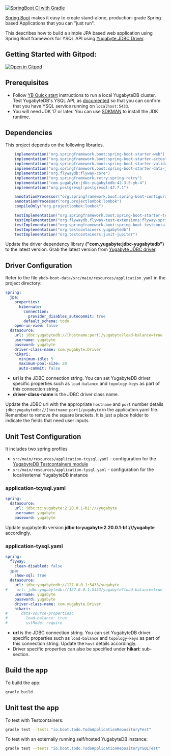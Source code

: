 [![SpringBoot CI with Gradle](../../actions/workflows/gradle-boot.yml/badge.svg?branch=main)](../../actions/workflows/gradle-boot.yml)

[Spring Boot](https://spring.io/projects/spring-boot) makes it easy to create stand-alone, production-grade Spring based Applications that you can "just run".

This describes how to build a simple JPA based web application using Spring Boot framework for YSQL API using [Yugabyte JDBC Driver](https://docs.yugabyte.com/stable/integrations/jdbc-driver/).

## Getting Started with Gitpod:
[![Open in Gitpod](https://gitpod.io/button/open-in-gitpod.svg)](https://gitpod.io/#https://github.com/srinivasa-vasu/ybdb-boot-data)

## Prerequisites

- Follow [YB Quick start](https://docs.yugabyte.com/stable/quick-start/) instructions to run a local YugabyteDB cluster. Test YugabyteDB's YSQL API, as [documented](https://docs.yugabyte.com/stable/quick-start/#check-the-cluster-status) so that you can confirm that you have YSQL service running on `localhost:5433`.
- You will need JDK 17 or later. You can use [SDKMAN](https://sdkman.io/install) to install the JDK runtime.

## Dependencies

This project depends on the following libraries.
```gradle
    implementation("org.springframework.boot:spring-boot-starter-web")
    implementation("org.springframework.boot:spring-boot-starter-actuator")
    implementation("org.springframework.boot:spring-boot-starter-validation")
    implementation("org.springframework.boot:spring-boot-starter-data-jpa")
    implementation("org.flywaydb:flyway-core")
    implementation("org.springframework.retry:spring-retry")
    implementation("com.yugabyte:jdbc-yugabytedb:42.3.5-yb-4")
    implementation("org.postgresql:postgresql:42.7.1")

    annotationProcessor("org.springframework.boot:spring-boot-configuration-processor")
    annotationProcessor("org.projectlombok:lombok")
    compileOnly("org.projectlombok:lombok")

    testImplementation("org.springframework.boot:spring-boot-starter-test")
    testImplementation("org.flywaydb.flyway-test-extensions:flyway-spring-test:9.5.0")
    testImplementation("org.springframework.boot:spring-boot-testcontainers")
    testImplementation("org.testcontainers:yugabytedb")
    testImplementation("org.testcontainers:junit-jupiter")
```
Update the driver dependency library **("com.yugabyte:jdbc-yugabytedb")** to the latest version. Grab the latest version from [Yugabyte JDBC driver](https://docs.yugabyte.com/latest/integrations/jdbc-driver/).

## Driver Configuration

Refer to the file `ybdb-boot-data/src/main/resources/application.yaml` in the project directory:

```yml
spring:
  jpa:
    properties:
      hibernate:
        connection:
          provider_disables_autocommit: true
        default_schema: todo
    open-in-view: false
  datasource:
    url: jdbc:yugabytedb://[hostname:port]/yugabyte?load-balance=true
    username: yugabyte
    password: yugabyte
    driver-class-name: com.yugabyte.Driver
    hikari:
      minimum-idle: 5
      maximum-pool-size: 20
      auto-commit: false
```

- **url** is the JDBC connection string. You can set YugabyteDB driver specific properties such as `load-balance` and `topology-keys` as part of this connection string.
- **driver-class-name** is the JDBC driver class name.

Update the JDBC url with the appropriate `hostname` and `port` number details `jdbc:yugabytedb://[hostname:port]/yugabyte` in the application.yaml file. Remember to remove the square brackets. It is just a place holder to indicate the fields that need user inputs.

## Unit Test Configuration

It includes two spring profiles
- `src/main/resources/application-tcysql.yaml` - configuration for the [YugabyteDB Testcontainers module](https://www.testcontainers.org/modules/databases/yugabytedb/)
- `src/main/resources/application-tysql.yaml` - configuration for the local/external YugabyteDB instance

### application-tcysql.yaml

```yml
spring:
  datasource:
    url: jdbc:tc:yugabyte:2.20.0.1-b1:///yugabyte
    username: yugabyte
    password: yugabyte
```
Update yugabytedb version **jdbc:tc:yugabyte:2.20.0.1-b1:///yugabyte** accordingly.

### application-tysql.yaml

```yml
spring:
  flyway:
    clean-disabled: false
  jpa:
    show-sql: true
  datasource:
    url: jdbc:yugabytedb://127.0.0.1:5433/yugabyte
#    url: jdbc:yugabytedb://127.0.0.1:5433/yugabyte?load-balance=true
    username: yugabyte
    password: yugabyte
    driver-class-name: com.yugabyte.Driver
    hikari:
#      data-source-properties:
#        load-balance: true
#        sslMode: require
```
- **url** is the JDBC connection string. You can set YugabyteDB driver specific properties such as `load-balance` and `topology-keys` as part of this connection string. Update the `host` details accordingly.
- Driver specific properties can also be specified under **hikari:** sub-section.

## Build the app

To build the app:

```sh
gradle build
```

## Unit test the app

To test with Testcontainers:

```sh
gradle test --tests "io.boot.todo.TodoApplicationRepositoryTest" 
```

To test with an externally running self/hosted YugabyteDB instance:

```sh
gradle test --tests "io.boot.todo.TodoApplicationRepositoryYSQLTest" 
```
